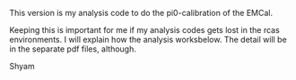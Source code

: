 This version is my analysis code to do the pi0-calibration of the EMCal.

Keeping this is important for me if my analysis codes gets lost in the rcas environments. I will explain how the analysis worksbelow. The detail will be in the separate pdf files, although.

 Shyam
